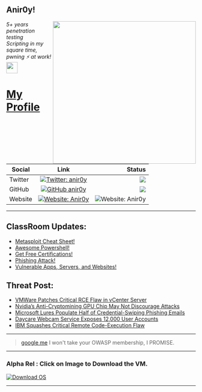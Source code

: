 <h2>Anir0y!</h2>
<img align='right' src="https://github-readme-stats.vercel.app/api?username=anir0y&show_icons=true&theme=dark" width="380">
<p><em>5+ years penetration testing<br>
  Scripting in my square time, pwning ⚡ at work!<img src="https://media.giphy.com/media/WUlplcMpOCEmTGBtBW/giphy.gif" width="30"> 
</em></p>



# [My Profile](https://anir0y.in/refer=githubreadme)

| Social   |      Link      | Status|
|----------|:-------------:|--:|
| Twitter |  [![Twitter: anir0y](https://img.shields.io/twitter/follow/anir0y?label=Follow%20me&style=plastic)](https://twitter.com/anir0y)| ![](https://img.shields.io/badge/Status-Online-blue)|
| GitHub |    [![GitHub anir0y](https://img.shields.io/github/followers/anir0y?label=Fork%20me&style=plastic)](https://github.com/anir0y)   | ![](https://img.shields.io/badge/Status-Online-blue)|
| Website |    [![Website: Anir0y](https://img.shields.io/badge/Website-anir0y.in-blue?style=flat-square&logo=google-chrome)](anir0y.in)    |  ![Website: Anir0y](https://img.shields.io/website?down_color=red&down_message=Server%20is%20Dead&style=flat-square&up_color=green&up_message=Online&url=https%3A%2F%2Fanir0y.in) |

---

## ClassRoom Updates:

<!-- CLASS:START -->
- [Metasploit Cheat Sheet!](https://classroom.anir0y.in/post/metasploit-cheat-sheet/)
- [Awesome Powershell!](https://classroom.anir0y.in/post/ref-powershell/)
- [Get Free Certifications!](https://classroom.anir0y.in/post/blog4/)
- [Phishing Attack!](https://classroom.anir0y.in/post/blog2/)
- [Vulnerable Apps, Servers, and Websites!](https://classroom.anir0y.in/post/blog1/)
<!-- CLASS:END -->

## Threat Post:

<!-- THREAT:START -->
- [VMWare Patches Critical RCE Flaw in vCenter Server](https://threatpost.com/vmware-patches-critical-rce-flaw-in-vcenter-server/164240/)
- [Nvidia’s Anti-Cryptomining GPU Chip May Not Discourage Attacks](https://threatpost.com/nvidia-tries-discourage-crypto-jacking-new-gpu/164221/)
- [Microsoft Lures Populate Half of Credential-Swiping Phishing Emails](https://threatpost.com/microsoft-lures-credential-swiping-phishing-emails/164207/)
- [Daycare Webcam Service Exposes 12,000 User Accounts](https://threatpost.com/daycare-webcam-exposes-12000/164203/)
- [IBM Squashes Critical Remote Code-Execution Flaw](https://threatpost.com/ibm-critical-remote-code-execution-flaw/164187/)
<!-- THREAT:END -->
---


> [google me](https://google.com/search?q=@anir0y) I won't take your OWASP membership, I PROMISE. 

---
### Alpha Rel : Click on Image to Download the VM.
[![Download OS](https://i.imgur.com/4RUjCIA.png)](https://sourceforge.net/projects/classroom-os/files/latest/download)

---

